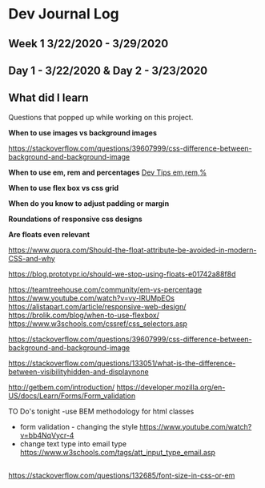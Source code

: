 # Dev Journal Log

## Week 1 3/22/2020 - 3/29/2020

## Day 1 - 3/22/2020 & Day 2 - 3/23/2020

## What did I learn

Questions that popped up while working on this project.

**When to use images vs background images**

https://stackoverflow.com/questions/39607999/css-difference-between-background-and-background-image

**When to use em, rem and percentages**
[Dev Tips em,rem,%](https://www.youtube.com/watch?v=qrduUUdxBSY)

**When to use flex box vs css grid**

**When do you know to adjust padding or margin**

**Roundations of responsive css designs**

**Are floats even relevant**

https://www.quora.com/Should-the-float-attribute-be-avoided-in-modern-CSS-and-why

https://blog.prototypr.io/should-we-stop-using-floats-e01742a88f8d

https://teamtreehouse.com/community/em-vs-percentage
https://www.youtube.com/watch?v=vy-lRUMpEOs
https://alistapart.com/article/responsive-web-design/
https://brolik.com/blog/when-to-use-flexbox/
https://www.w3schools.com/cssref/css_selectors.asp

https://stackoverflow.com/questions/39607999/css-difference-between-background-and-background-image

https://stackoverflow.com/questions/133051/what-is-the-difference-between-visibilityhidden-and-displaynone

http://getbem.com/introduction/
https://developer.mozilla.org/en-US/docs/Learn/Forms/Form_validation

TO Do's tonight
-use BEM methodology for html classes

-   form validation - changing the style https://www.youtube.com/watch?v=bb4NqVycr-4
-   change text type into email type
    https://www.w3schools.com/tags/att_input_type_email.asp

##

https://stackoverflow.com/questions/132685/font-size-in-css-or-em
